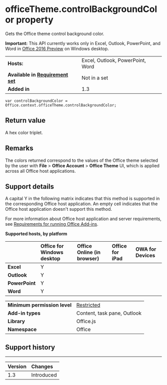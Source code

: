 
# officeTheme.controlBackgroundColor property
Gets the Office theme control background color.

 **Important:** This API currently works only in Excel, Outlook, PowerPoint, and Word in [Office 2016 Preview](https://products.office.com/en-us/office-2016-preview) on Windows desktop.



|||
|:-----|:-----|
|**Hosts:**|Excel, Outlook, PowerPoint, Word|
|**Available in [Requirement set](http://msdn.microsoft.com/library/6b6702f2-b0a5-46ab-a356-8dda897ca8ae%28Office.15%29.aspx)**|Not in a set|
|**Added in**|1.3|

```
var controlBackgroundColor = Office.context.officeTheme.controlBackgroundColor;
```


## Return value

A hex color triplet.


## Remarks

The colors returned correspond to the values of the Office theme selected by the user with  **File** > **Office Account** > **Office Theme** UI, which is applied across all Office host applications.


## Support details


A capital Y in the following matrix indicates that this method is supported in the corresponding Office host application. An empty cell indicates that the Office host application doesn't support this method.

For more information about Office host application and server requirements, see [Requirements for running Office Add-ins](../../docs/overview/requirements-for-running-office-add-ins.md).


**Supported hosts, by platform**


||**Office for Windows desktop**|**Office Online (in browser)**|**Office for iPad**|**OWA for Devices**|
|:-----|:-----|:-----|:-----|:-----|
|**Excel**|Y||||
|**Outlook**|Y||||
|**PowerPoint**|Y||||
|**Word**|Y||||

|||
|:-----|:-----|
|**Minimum permission level**|[Restricted](../../docs/develop/requesting-permissions-for-api-use-in-content-and-task-pane-add-ins.md)|
|**Add-in types**|Content, task pane, Outlook|
|**Library**|Office.js|
|**Namespace**|Office|

## Support history



****


|**Version**|**Changes**|
|:-----|:-----|
|1.3|Introduced|
